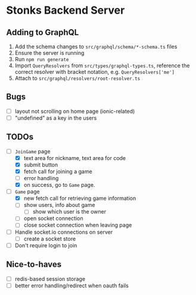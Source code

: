 # Stonks Backend Server

## Adding to GraphQL

1. Add the schema changes to `src/graphql/schema/*-schema.ts` files
1. Ensure the server is running
1. Run `npm run generate`
1. Import `QueryResolvers` from `src/types/graphql-types.ts`, reference the correct resolver with bracket notation, e.g. `QueryResolvers['me']`
1. Attach to `src/graphql/resolvers/root-resolver.ts`

## Bugs

- [ ] layout not scrolling on home page (ionic-related)
- [ ] "undefined" as a key in the users

## TODOs

- [ ] `JoinGame` page
  - [x] text area for nickname, text area for code
  - [x] submit button
  - [x] fetch call for joining a game
  - [ ] error handling
  - [x] on success, go to `Game` page.
- [ ] `Game` page
  - [x] new fetch call for retrieving game information
  - [ ] show users, info about game
    - [ ] show which user is the owner
  - [ ] open socket connection
  - [ ] close socket connection when leaving page
- [ ] Handle socket.io connections on server
  - [ ] create a socket store
- [ ] Don't require login to join

## Nice-to-haves

- [ ] redis-based session storage
- [ ] better error handling/redirect when oauth fails
